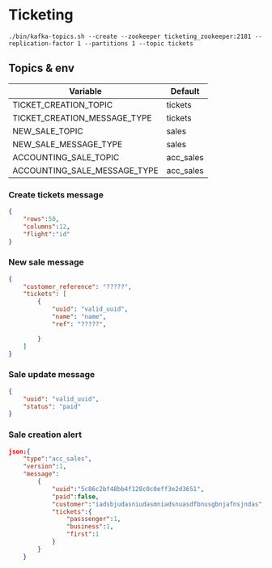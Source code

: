# Ticketing

`./bin/kafka-topics.sh --create --zookeeper ticketing_zookeeper:2181 --replication-factor 1 --partitions 1 --topic tickets`

## Topics & env

|Variable|Default|
|-|-|
|TICKET_CREATION_TOPIC|tickets|
|TICKET_CREATION_MESSAGE_TYPE|tickets|
|NEW_SALE_TOPIC|sales|
|NEW_SALE_MESSAGE_TYPE|sales|
|ACCOUNTING_SALE_TOPIC|acc_sales|
|ACCOUNTING_SALE_MESSAGE_TYPE|acc_sales|

### Create tickets message

```json
{
    "rows":50,
    "columns":12,
    "flight":"id"
}
```

### New sale message

```json
{
	"customer_reference": "?????",
	"tickets": [
		{
			"uuid": "valid_uuid",
			"name": "name",
			"ref": "?????",

		}
	]
}
```

### Sale update message

```json
{
	"uuid": "valid_uuid",
	"status": "paid"
}
```

### Sale creation alert

```json
json:{
    "type":"acc_sales",
    "version":1,
    "message":
        {
            "uuid":"5c86c2bf48bb4f128c0c0eff3e2d3651",
            "paid":false,
            "customer":"iadsbjudasniudasmniadsnuasdfbnusgbnjafnsjndas",
            "tickets":{
                "passsenger":1,
                "business":1,
                "first":1
            }
        }
    }
```